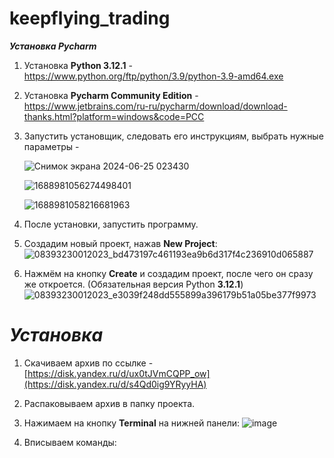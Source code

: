 # keepflying_trading
***Установка Pycharm***

1. Установка **Python 3.12.1** - https://www.python.org/ftp/python/3.9/python-3.9-amd64.exe
2. Установка **Pycharm Community Edition** -
   https://www.jetbrains.com/ru-ru/pycharm/download/download-thanks.html?platform=windows&code=PCC


3. Запустить установщик, следовать его инструкциям, выбрать нужные параметры -
   
   ![Снимок экрана 2024-06-25 023430](https://github.com/L1TV1N/Post_Genertor/assets/98161411/cba01787-fa3f-4a21-8998-8dae58007088)
   
   ![1688981056274498401](https://github.com/L1TV1N/Post_Genertor/assets/98161411/629213a8-1203-48d0-a347-dba8e27bb2c1)
   
   ![1688981058216681963](https://github.com/L1TV1N/Post_Genertor/assets/98161411/72419d32-7835-41d8-a5ea-ba90afff0101)

4. После установки, запустить программу.
   
5. Создадим новый проект, нажав **New Project**:
 ![08393230012023_bd473197c461193ea9b6d317f4c236910d065887](https://github.com/L1TV1N/Post_Genertor/assets/98161411/e864562b-d0a8-4f73-8bb4-ea14126e0b16)

6. Нажмём на кнопку **Create** и создадим проект, после чего он сразу же откроется. (Обязательная версия Python **3.12.1**)
![08393230012023_e3039f248dd555899a396179b51a05be377f9973](https://github.com/L1TV1N/Post_Genertor/assets/98161411/c07fb967-f7d9-4758-8c72-a83bbd651029)



# ***Установка***

1. Скачиваем архив по ссылке - [https://disk.yandex.ru/d/ux0tJVmCQPP_ow](https://disk.yandex.ru/d/s4Qd0ig9YRyyHA)
2. Распаковываем архив в папку проекта.

3. Нажимаем на кнопку **Terminal** на нижней панели:
![image](https://github.com/L1TV1N/Post_Genertor/assets/98161411/bd5ad16f-be80-4247-93f8-be9a8d916856)

4. Вписываем команды:
   ```

